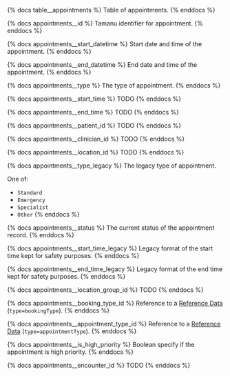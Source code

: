 {% docs table__appointments %}
Table of appointments.
{% enddocs %}

{% docs appointments__id %}
Tamanu identifier for appointment.
{% enddocs %}

{% docs appointments__start_datetime %}
Start date and time of the appointment.
{% enddocs %}

{% docs appointments__end_datetime %}
End date and time of the appointment.
{% enddocs %}

{% docs appointments__type %}
The type of appointment.
{% enddocs %}

{% docs appointments__start_time %}
TODO
{% enddocs %}

{% docs appointments__end_time %}
TODO
{% enddocs %}

{% docs appointments__patient_id %}
TODO
{% enddocs %}

{% docs appointments__clinician_id %}
TODO
{% enddocs %}

{% docs appointments__location_id %}
TODO
{% enddocs %}

{% docs appointments__type_legacy %}
The legacy type of appointment.

One of:
- `Standard`
- `Emergency`
- `Specialist`
- `Other`
{% enddocs %}

{% docs appointments__status %}
The current status of the appointment record.
{% enddocs %}

{% docs appointments__start_time_legacy %}
Legacy format of the start time kept for safety purposes.
{% enddocs %}

{% docs appointments__end_time_legacy %}
Legacy format of the end time kept for safety purposes.
{% enddocs %}

{% docs appointments__location_group_id %}
TODO
{% enddocs %}

{% docs appointments__booking_type_id %}
Reference to a [Reference Data](#!/source/source.tamanu.tamanu.reference_data)
(`type=bookingType`).
{% enddocs %}

{% docs appointments__appointment_type_id %}
Reference to a [Reference Data](#!/source/source.tamanu.tamanu.reference_data)
(`type=appointmentType`).
{% enddocs %}

{% docs appointments__is_high_priority %}
Boolean specify if the appointment is high priority.
{% enddocs %}

{% docs appointments__encounter_id %}
TODO
{% enddocs %}
